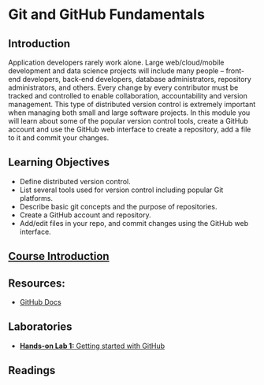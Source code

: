 # Git and GitHub Fundamentals
## Introduction
Application developers rarely work alone. Large web/cloud/mobile development and data science projects will include many people – front-end developers, back-end developers, database administrators, repository administrators, and others. Every change by every contributor must be tracked and controlled to enable collaboration, accountability and version management. This type of distributed version control is extremely important when managing both small and large software projects. In this module you will learn about some of the popular version control tools, create a GitHub account and use the GitHub web interface to create a repository, add a file to it and commit your changes.

## Learning Objectives
* Define distributed version control.
* List several tools used for version control including popular Git platforms.
* Describe basic git concepts and the purpose of repositories.
* Create a GitHub account and repository.
* Add/edit files in your repo, and commit changes using the GitHub web interface.

## [Course Introduction](./Course_Introduction.md)
## Resources:
* [GitHub Docs](https://try.github.io/)

## Laboratories
* [**Hands-on Lab 1:** Getting started with GitHub](./files/GitHub_Getting_Started.pdf)

## Readings
